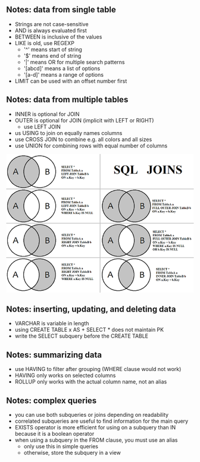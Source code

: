 
## Notes: data from single table

- Strings are not case-sensitive
- AND is always evaluated first
- BETWEEN is inclusive of the values
- LIKE is old, use REGEXP
	- '^' means start of string
	- '$' means end of string
	- '|' means OR for multiple search patterns
	- '[abcd]' means a list of options
	- '[a-d]' means a range of options
- LIMIT can be used with an offset number first


## Notes: data from multiple tables

- INNER is optional for JOIN
- OUTER is optional for JOIN (implicit with LEFT or RIGHT)
	- use LEFT JOIN
- us USING to join on equally names columns
- use CROSS JOIN to combine e.g. all colors and all sizes
- use UNION for combining rows with equal number of columns

![Join types](https://github.com/martheveldhuis/SQL_refresh/blob/complex/joins.png)

## Notes: inserting, updating, and deleting data

- VARCHAR is variable in length
- using CREATE TABLE x AS + SELECT * does not maintain PK
- write the SELECT subquery before the CREATE TABLE


## Notes: summarizing data

- use HAVING to filter after grouping (WHERE clause would not work)
- HAVING only works on selected columns
- ROLLUP only works with the actual column name, not an alias


## Notes: complex queries

- you can use both subqueries or joins depending on readability
- correlated subqueries are useful to find information for the main query
- EXISTS operator is more efficient for using on a subquery than IN because it is 
a boolean operator
- when using a subquery in the FROM clause, you must use an alias
	- only use this in simple queries
	- otherwise, store the subquery in a view